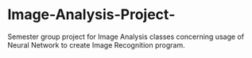 # Image-Analysis-Project-
Semester group project for Image Analysis classes concerning usage of Neural Network to create Image Recognition program.

